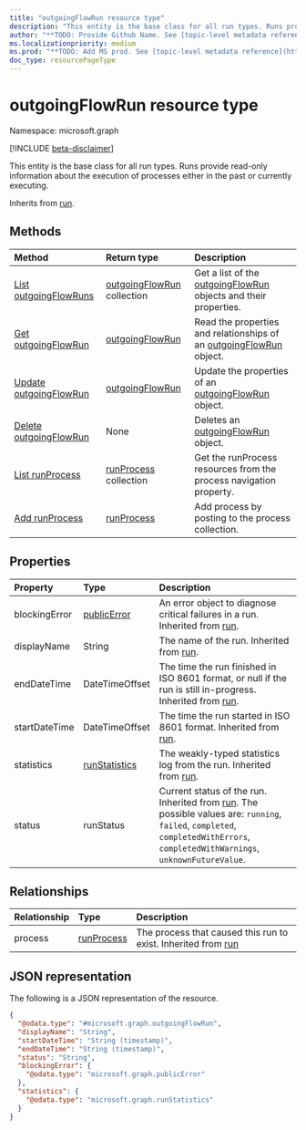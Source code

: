 ```yaml
---
title: "outgoingFlowRun resource type"
description: "This entity is the base class for all run types. Runs provide read-only information about the execution of processes either in the past or currently executing."
author: "**TODO: Provide Github Name. See [topic-level metadata reference](https://msgo.azurewebsites.net/add/document/guidelines/metadata.html#topic-level-metadata)**"
ms.localizationpriority: medium
ms.prod: "**TODO: Add MS prod. See [topic-level metadata reference](https://msgo.azurewebsites.net/add/document/guidelines/metadata.html#topic-level-metadata)**"
doc_type: resourcePageType
---
```


# outgoingFlowRun resource type

Namespace: microsoft.graph

[!INCLUDE [beta-disclaimer](../../includes/beta-disclaimer.md)]

This entity is the base class for all run types. Runs provide read-only information about the execution of processes either in the past or currently executing.


Inherits from [run](../resources/run.md).

## Methods
|Method|Return type|Description|
|:---|:---|:---|
|[List outgoingFlowRuns](../api/outgoingflowrun-list.md)|[outgoingFlowRun](../resources/outgoingflowrun.md) collection|Get a list of the [outgoingFlowRun](../resources/outgoingflowrun.md) objects and their properties.|
|[Get outgoingFlowRun](../api/outgoingflowrun-get.md)|[outgoingFlowRun](../resources/outgoingflowrun.md)|Read the properties and relationships of an [outgoingFlowRun](../resources/outgoingflowrun.md) object.|
|[Update outgoingFlowRun](../api/outgoingflowrun-update.md)|[outgoingFlowRun](../resources/outgoingflowrun.md)|Update the properties of an [outgoingFlowRun](../resources/outgoingflowrun.md) object.|
|[Delete outgoingFlowRun](../api/outgoingflowrun-delete.md)|None|Deletes an [outgoingFlowRun](../resources/outgoingflowrun.md) object.|
|[List runProcess](../api/outgoingflowrun-list-process.md)|[runProcess](../resources/runprocess.md) collection|Get the runProcess resources from the process navigation property.|
|[Add runProcess](../api/outgoingflowrun-post-process.md)|[runProcess](../resources/runprocess.md)|Add process by posting to the process collection.|

## Properties
|Property|Type|Description|
|:---|:---|:---|
|blockingError|[publicError](../resources/publicerror.md)|An error object to diagnose critical failures in a run. Inherited from [run](../resources/run.md).|
|displayName|String|The name of the run. Inherited from [run](../resources/run.md).|
|endDateTime|DateTimeOffset|The time the run finished in ISO 8601 format, or null if the run is still in-progress. Inherited from [run](../resources/run.md).|
|startDateTime|DateTimeOffset|The time the run started in ISO 8601 format. Inherited from [run](../resources/run.md).|
|statistics|[runStatistics](../resources/runstatistics.md)|The weakly-typed statistics log from the run. Inherited from [run](../resources/run.md).|
|status|runStatus|Current status of the run. Inherited from [run](../resources/run.md). The possible values are: `running`, `failed`, `completed`, `completedWithErrors`, `completedWithWarnings`, `unknownFutureValue`.|

## Relationships
|Relationship|Type|Description|
|:---|:---|:---|
|process|[runProcess](../resources/runprocess.md)|The process that caused this run to exist. Inherited from [run](../resources/run.md)|

## JSON representation
The following is a JSON representation of the resource.
<!-- {
  "blockType": "resource",
  "keyProperty": "id",
  "@odata.type": "microsoft.graph.outgoingFlowRun",
  "baseType": "microsoft.industryData.run",
  "openType": false
}
-->
``` json
{
  "@odata.type": "#microsoft.graph.outgoingFlowRun",
  "displayName": "String",
  "startDateTime": "String (timestamp)",
  "endDateTime": "String (timestamp)",
  "status": "String",
  "blockingError": {
    "@odata.type": "microsoft.graph.publicError"
  },
  "statistics": {
    "@odata.type": "microsoft.graph.runStatistics"
  }
}
```

